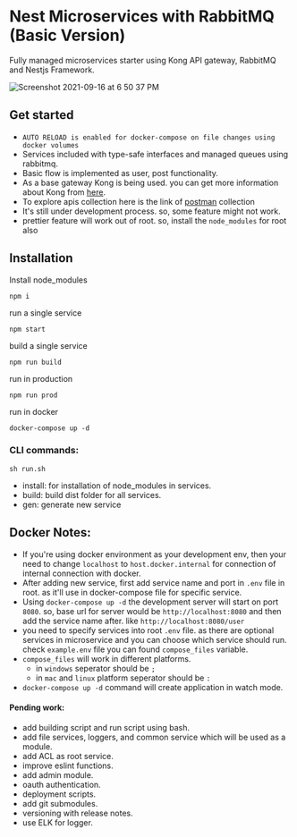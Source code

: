 # Nest Microservices with RabbitMQ (Basic Version)
Fully managed microservices starter using Kong API gateway, RabbitMQ and Nestjs Framework.

![Screenshot 2021-09-16 at 6 50 37 PM](https://user-images.githubusercontent.com/23061515/133619746-5598d4b6-e5eb-481e-b916-04bf56dce49c.png)


## Get started
- `AUTO RELOAD is enabled for docker-compose on file changes using docker volumes`
- Services included with type-safe interfaces and managed queues using rabbitmq.
- Basic flow is implemented as user, post functionality.
- As a base gateway Kong is being used. you can get more information about Kong from [here](https://docs.konghq.com/).
- To explore apis collection here is the link of [postman](https://www.getpostman.com/collections/d1dccb090ce55fe39f0a) collection
- It's still under development process. so, some feature might not work.
- prettier feature will work out of root. so, install the `node_modules` for root also

## Installation

Install node_modules
```
npm i 
```
run a single service
```
npm start
```
build a single service
```
npm run build
```
run in production
```
npm run prod
```
run in docker
```
docker-compose up -d
```

### CLI commands: 
```
sh run.sh
```
- install: for installation of node_modules in services.
- build: build dist folder for all services.
- gen: generate new service
## Docker Notes:
- If you're using docker environment as your development env, then your need to change `localhost` to `host.docker.internal` for connection of internal connection with docker.
- After adding new service, first add service name and port in `.env` file in root. as it'll use in docker-compose file for specific service.
- Using `docker-compose up -d` the development server will start on port `8080`. so, base url for server would be `http://localhost:8080` and then add the service name after. like `http://localhost:8080/user`
- you need to specify services into root `.env` file. as there are optional services in microservice and you can choose which service should run. check `example.env` file you can found `compose_files` variable.
- `compose_files` will work in different platforms.
  - in `windows` seperator should be `;`
  - in `mac` and `linux` platform seperator should be `:`  
- `docker-compose up -d` command will create application in watch mode.  
  
#### Pending work: 
- add building script and run script using bash.
- add file services, loggers, and common service which will be used as a module.
- add ACL as root service.
- improve eslint functions.
- add admin module.
- oauth authentication.
- deployment scripts.
- add git submodules.
- versioning with release notes.
- use ELK for logger.






